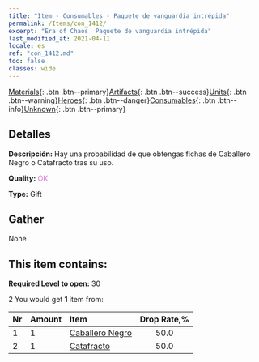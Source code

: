 ```yaml
---
title: "Item - Consumables - Paquete de vanguardia intrépida"
permalink: /Items/con_1412/
excerpt: "Era of Chaos  Paquete de vanguardia intrépida"
last_modified_at: 2021-04-11
locale: es
ref: "con_1412.md"
toc: false
classes: wide
---
```

 [Materials](/es/Items/){: .btn .btn--primary}[Artifacts](/es/Items/Artifacts/){: .btn .btn--success}[Units](/es/Items/Units/){: .btn .btn--warning}[Heroes](/es/Items/Heroes/){: .btn .btn--danger}[Consumables](/es/Items/Consumables/){: .btn .btn--info}[Unknown](/es/Items/Unknown/){: .btn .btn--primary}

## Detalles
 **Descripción:** Hay una probabilidad de que obtengas fichas de Caballero Negro o Catafracto tras su uso.

 **Quality:** <span style="color: #DA70D6">OK</span>

 **Type:** Gift

## Gather

  None

## This item contains:

 **Required Level to open:** 30

 2 You would get **1** item  from:

  | Nr | Amount |     Item    | Drop Rate,% |
  |:---|:-------|:------------|:---------:|
  | 1 | 1 | [Caballero Negro](/es/Items/unt_213/) | 50.0 | 
  | 2 | 1 | [Catafracto](/es/Items/unt_195/) | 50.0 | 
